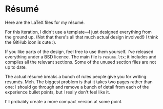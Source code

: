 # Résumé

Here are the LaTeX files for my résumé.

For this iteration, I didn't use a template—I just designed everything from the ground up. (Not that there's all that much actual design involved!) I think the GitHub icon is cute :).

If you like parts of the design, feel free to use them yourself. I've released everything under a BSD licence. The main file is `resume.ltx`; it includes and compiles all the relevant sections. Some of the unused section files are not up to date.

The actual résumé breaks a bunch of rules people give you for writing résumés. Meh. The biggest problem is that it takes two pages rather than one: I should go through and remove a bunch of detail from each of the experience bullet points, but I really don't feel like it.

I'll probably create a more compact version at some point.


